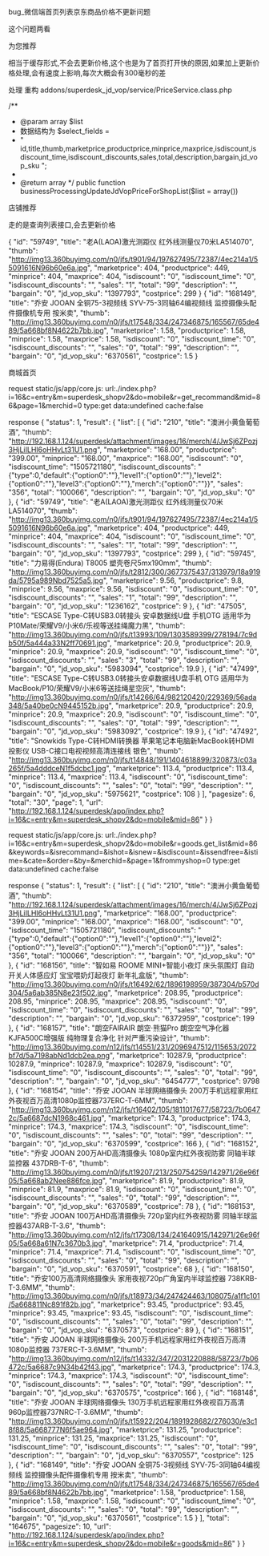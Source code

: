 
bug_微信端首页列表京东商品价格不更新问题

这个问题两看

为您推荐

相当于缓存形式,不会去更新价格,这个也是为了首页打开快的原因,如果加上更新价格处理,会有速度上影响,每次大概会有300毫秒的差

处理
重构 addons/superdesk_jd_vop/service/PriceService.class.php

/**
 * @param array $list
 * 数据结构为 $select_fields =
 * " id,title,thumb,marketprice,productprice,minprice,maxprice,isdiscount,isdiscount_time,isdiscount_discounts,sales,total,description,bargain,jd_vop_sku ";
 *
 * @return array
 */
public function businessProcessingUpdateJdVopPriceForShopList($list = array())


店铺推荐

走的是查询列表接口,会去更新价格



{
    "id": "59749", 
    "title": "老A(LAOA)激光测距仪 红外线测量仪70米LA514070", 
    "thumb": "http://img13.360buyimg.com/n0/jfs/t901/94/197627495/72387/4ec214a1/55091616N96b60e6a.jpg", 
    "marketprice": 404, 
    "productprice": 449, 
    "minprice": 404, 
    "maxprice": 404, 
    "isdiscount": "0", 
    "isdiscount_time": "0", 
    "isdiscount_discounts": "", 
    "sales": "1", 
    "total": "99", 
    "description": "", 
    "bargain": "0", 
    "jd_vop_sku": "1397793", 
    "costprice": 299
}
{
    "id": "168149", 
    "title": "乔安 JOOAN  全铜75-3视频线 SYV-75-3同轴64编视频线 监控摄像头配件摄像机专用 按米卖", 
    "thumb": "http://img13.360buyimg.com/n0/jfs/t17548/334/247346875/165567/65de489/5a668bf8N4622b7bb.jpg", 
    "marketprice": 1.58, 
    "productprice": 1.58, 
    "minprice": 1.58, 
    "maxprice": 1.58, 
    "isdiscount": "0", 
    "isdiscount_time": "0", 
    "isdiscount_discounts": "", 
    "sales": "0", 
    "total": "99", 
    "description": "", 
    "bargain": "0", 
    "jd_vop_sku": "6370561", 
    "costprice": 1.5
}

商城首页

request static/js/app/core.js:
url:./index.php?i=16&c=entry&m=superdesk_shopv2&do=mobile&r=get_recommand&mid=86&page=1&merchid=0
type:get
data:undefined
cache:false


response 
{
    "status": 1, 
    "result": {
        "list": [
            {
                "id": "210", 
                "title": "澳洲小黄鱼葡萄酒", 
                "thumb": "http://192.168.1.124/superdesk/attachment/images/16/merch/4/JwSj6ZPozj3HjLiILHl6oHHvLt31U1.png", 
                "marketprice": "168.00", 
                "productprice": "399.00", 
                "minprice": "168.00", 
                "maxprice": "168.00", 
                "isdiscount": "0", 
                "isdiscount_time": "1505721180", 
                "isdiscount_discounts": "{\"type\":0,\"default\":{\"option0\":\"\"},\"level1\":{\"option0\":\"\"},\"level2\":{\"option0\":\"\"},\"level3\":{\"option0\":\"\"},\"merch\":{\"option0\":\"\"}}", 
                "sales": "356", 
                "total": "100066", 
                "description": "", 
                "bargain": "0", 
                "jd_vop_sku": "0"
            }, 
            {
                "id": "59749", 
                "title": "老A(LAOA)激光测距仪 红外线测量仪70米LA514070", 
                "thumb": "http://img13.360buyimg.com/n0/jfs/t901/94/197627495/72387/4ec214a1/55091616N96b60e6a.jpg", 
                "marketprice": 404, 
                "productprice": 449, 
                "minprice": 404, 
                "maxprice": 404, 
                "isdiscount": "0", 
                "isdiscount_time": "0", 
                "isdiscount_discounts": "", 
                "sales": "1", 
                "total": "99", 
                "description": "", 
                "bargain": "0", 
                "jd_vop_sku": "1397793", 
                "costprice": 299
            }, 
            {
                "id": "59745", 
                "title": "力易得(Endura) T8005 塑壳卷尺5mx190mm", 
                "thumb": "http://img13.360buyimg.com/n0/jfs/t2812/300/3677375437/313979/18a919da/5795a989Nbd7525a5.jpg", 
                "marketprice": 9.56, 
                "productprice": 9.8, 
                "minprice": 9.56, 
                "maxprice": 9.56, 
                "isdiscount": "0", 
                "isdiscount_time": "0", 
                "isdiscount_discounts": "", 
                "sales": "1", 
                "total": "99", 
                "description": "", 
                "bargain": "0", 
                "jd_vop_sku": "1236162", 
                "costprice": 9
            }, 
            {
                "id": "47505", 
                "title": "ESCASE Type-C转USB3.0转接头 安卓数据线U盘 手机OTG 适用华为P10Mate/荣耀V9/小米6/乐视等送挂绳魔力黑", 
                "thumb": "http://img13.360buyimg.com/n0/jfs/t13993/109/1303589399/278194/7c9db50f/5a444a33N2ff70691.jpg", 
                "marketprice": 20.9, 
                "productprice": 20.9, 
                "minprice": 20.9, 
                "maxprice": 20.9, 
                "isdiscount": "0", 
                "isdiscount_time": "0", 
                "isdiscount_discounts": "", 
                "sales": "3", 
                "total": "99", 
                "description": "", 
                "bargain": "0", 
                "jd_vop_sku": "5983094", 
                "costprice": 19.9
            }, 
            {
                "id": "47499", 
                "title": "ESCASE Type-C转USB3.0转接头安卓数据线U盘手机 OTG 适用华为MacBook/P10/荣耀V9/小米6等送挂绳星空灰", 
                "thumb": "http://img13.360buyimg.com/n0/jfs/t14266/64/982120420/229369/56ada348/5a40be0cN9445152b.jpg", 
                "marketprice": 20.9, 
                "productprice": 20.9, 
                "minprice": 20.9, 
                "maxprice": 20.9, 
                "isdiscount": "0", 
                "isdiscount_time": "0", 
                "isdiscount_discounts": "", 
                "sales": "0", 
                "total": "99", 
                "description": "", 
                "bargain": "0", 
                "jd_vop_sku": "5983092", 
                "costprice": 19.9
            }, 
            {
                "id": "47492", 
                "title": "Snowkids Type-C转HDMI转换器 苹果笔记本电脑新MacBook转HDMI投影仪 USB-C接口电视视频高清连接线 银色", 
                "thumb": "http://img13.360buyimg.com/n0/jfs/t14848/191/1404618899/320873/c03a265f/5a4dddceN1f5dcbc1.jpg", 
                "marketprice": 113.4, 
                "productprice": 113.4, 
                "minprice": 113.4, 
                "maxprice": 113.4, 
                "isdiscount": "0", 
                "isdiscount_time": "0", 
                "isdiscount_discounts": "", 
                "sales": "0", 
                "total": "99", 
                "description": "", 
                "bargain": "0", 
                "jd_vop_sku": "5975621", 
                "costprice": 108
            }
        ], 
        "pagesize": 6, 
        "total": "30", 
        "page": 1, 
        "url": "http://192.168.1.124/superdesk/app/index.php?i=16&c=entry&m=superdesk_shopv2&do=mobile&mid=86"
    }
}



request static/js/app/core.js:
url:./index.php?i=16&c=entry&m=superdesk_shopv2&do=mobile&r=goods.get_list&mid=86&keywords=&isrecommand=&ishot=&isnew=&isdiscount=&issendfree=&istime=&cate=&order=&by=&merchid=&page=1&frommyshop=0
type:get
data:undefined
cache:false


response 
{
    "status": 1, 
    "result": {
        "list": [
            {
                "id": "210", 
                "title": "澳洲小黄鱼葡萄酒", 
                "thumb": "http://192.168.1.124/superdesk/attachment/images/16/merch/4/JwSj6ZPozj3HjLiILHl6oHHvLt31U1.png", 
                "marketprice": "168.00", 
                "productprice": "399.00", 
                "minprice": "168.00", 
                "maxprice": "168.00", 
                "isdiscount": "0", 
                "isdiscount_time": "1505721180", 
                "isdiscount_discounts": "{\"type\":0,\"default\":{\"option0\":\"\"},\"level1\":{\"option0\":\"\"},\"level2\":{\"option0\":\"\"},\"level3\":{\"option0\":\"\"},\"merch\":{\"option0\":\"\"}}", 
                "sales": "356", 
                "total": "100066", 
                "description": "", 
                "bargain": "0", 
                "jd_vop_sku": "0"
            }, 
            {
                "id": "168156", 
                "title": "智如易 ROOME MINI+智能小夜灯 床头氛围灯 自动开关人体感应灯 宝宝喂奶灯起夜灯 新年礼盒版", 
                "thumb": "http://img13.360buyimg.com/n0/jfs/t16492/62/1896198959/387304/b570d304/5a6ab385N8e23f502.jpg", 
                "marketprice": 208.95, 
                "productprice": 208.95, 
                "minprice": 208.95, 
                "maxprice": 208.95, 
                "isdiscount": "0", 
                "isdiscount_time": "0", 
                "isdiscount_discounts": "", 
                "sales": "0", 
                "total": "99", 
                "description": "", 
                "bargain": "0", 
                "jd_vop_sku": "6372959", 
                "costprice": 199
            }, 
            {
                "id": "168157", 
                "title": "朗空FAIRAIR 朗空·熊猫Pro 朗空空气净化器KJFA500C增强版  纯物理复合净化 针对严重污染设计", 
                "thumb": "http://img13.360buyimg.com/n12/jfs/t14551/231/2096947512/115653/2072bf7d/5a7198abNd1dcb2ea.png", 
                "marketprice": 10287.9, 
                "productprice": 10287.9, 
                "minprice": 10287.9, 
                "maxprice": 10287.9, 
                "isdiscount": "0", 
                "isdiscount_time": "0", 
                "isdiscount_discounts": "", 
                "sales": "0", 
                "total": "99", 
                "description": "", 
                "bargain": "0", 
                "jd_vop_sku": "6454777", 
                "costprice": 9798
            }, 
            {
                "id": "168154", 
                "title": "乔安 JOOAN 半球网络摄像头 200万手机远程家用红外夜视百万高清1080p监控器737ERC-T-6MM", 
                "thumb": "http://img13.360buyimg.com/n12/jfs/t16402/105/1811017677/58723/7b06472c/5a6687dcN1968c461.jpg", 
                "marketprice": 174.3, 
                "productprice": 174.3, 
                "minprice": 174.3, 
                "maxprice": 174.3, 
                "isdiscount": "0", 
                "isdiscount_time": "0", 
                "isdiscount_discounts": "", 
                "sales": "0", 
                "total": "99", 
                "description": "", 
                "bargain": "0", 
                "jd_vop_sku": "6370599", 
                "costprice": 166
            }, 
            {
                "id": "168152", 
                "title": "乔安 JOOAN 200万AHD高清摄像头 1080p室内红外夜视防雾 同轴半球监控器 437DRB-T-6", 
                "thumb": "http://img13.360buyimg.com/n0/jfs/t19207/213/250754259/142971/26e96f05/5a668ab2Nee886fce.jpg", 
                "marketprice": 81.9, 
                "productprice": 81.9, 
                "minprice": 81.9, 
                "maxprice": 81.9, 
                "isdiscount": "0", 
                "isdiscount_time": "0", 
                "isdiscount_discounts": "", 
                "sales": "0", 
                "total": "99", 
                "description": "", 
                "bargain": "0", 
                "jd_vop_sku": "6370589", 
                "costprice": 78
            }, 
            {
                "id": "168153", 
                "title": "乔安 JOOAN 100万AHD高清摄像头 720p室内红外夜视防雾 同轴半球监控器437ARB-T-3.6", 
                "thumb": "http://img13.360buyimg.com/n12/jfs/t17308/134/241640915/142971/26e96f05/5a668a61N7c3670b3.jpg", 
                "marketprice": 71.4, 
                "productprice": 71.4, 
                "minprice": 71.4, 
                "maxprice": 71.4, 
                "isdiscount": "0", 
                "isdiscount_time": "0", 
                "isdiscount_discounts": "", 
                "sales": "0", 
                "total": "99", 
                "description": "", 
                "bargain": "0", 
                "jd_vop_sku": "6370591", 
                "costprice": 68
            }, 
            {
                "id": "168150", 
                "title": "乔安100万高清网络摄像头 家用夜视720p广角室内半球监控器 738KRB-T-3.6MM", 
                "thumb": "http://img13.360buyimg.com/n0/jfs/t18973/34/247424463/108075/a1f1c101/5a668811Nc891f82b.jpg", 
                "marketprice": 93.45, 
                "productprice": 93.45, 
                "minprice": 93.45, 
                "maxprice": 93.45, 
                "isdiscount": "0", 
                "isdiscount_time": "0", 
                "isdiscount_discounts": "", 
                "sales": "0", 
                "total": "99", 
                "description": "", 
                "bargain": "0", 
                "jd_vop_sku": "6370573", 
                "costprice": 89
            }, 
            {
                "id": "168151", 
                "title": "乔安 JOOAN 半球网络摄像头 200万手机远程家用红外夜视百万高清1080p监控器 737ERC-T-3.6MM", 
                "thumb": "http://img13.360buyimg.com/n12/jfs/t14332/347/2031220888/58723/7b06472c/5a6687c9N34b42f43.jpg", 
                "marketprice": 174.3, 
                "productprice": 174.3, 
                "minprice": 174.3, 
                "maxprice": 174.3, 
                "isdiscount": "0", 
                "isdiscount_time": "0", 
                "isdiscount_discounts": "", 
                "sales": "0", 
                "total": "99", 
                "description": "", 
                "bargain": "0", 
                "jd_vop_sku": "6370575", 
                "costprice": 166
            }, 
            {
                "id": "168148", 
                "title": "乔安 JOOAN 半球网络摄像头 130万手机远程家用红外夜视百万高清960p监控器737NRC-T-3.6MM", 
                "thumb": "http://img13.360buyimg.com/n0/jfs/t15922/204/1891928682/276030/e3c18f88/5a668777N6f5ae964.jpg", 
                "marketprice": 131.25, 
                "productprice": 131.25, 
                "minprice": 131.25, 
                "maxprice": 131.25, 
                "isdiscount": "0", 
                "isdiscount_time": "0", 
                "isdiscount_discounts": "", 
                "sales": "0", 
                "total": "99", 
                "description": "", 
                "bargain": "0", 
                "jd_vop_sku": "6370557", 
                "costprice": 125
            }, 
            {
                "id": "168149", 
                "title": "乔安 JOOAN  全铜75-3视频线 SYV-75-3同轴64编视频线 监控摄像头配件摄像机专用 按米卖", 
                "thumb": "http://img13.360buyimg.com/n0/jfs/t17548/334/247346875/165567/65de489/5a668bf8N4622b7bb.jpg", 
                "marketprice": 1.58, 
                "productprice": 1.58, 
                "minprice": 1.58, 
                "maxprice": 1.58, 
                "isdiscount": "0", 
                "isdiscount_time": "0", 
                "isdiscount_discounts": "", 
                "sales": "0", 
                "total": "99", 
                "description": "", 
                "bargain": "0", 
                "jd_vop_sku": "6370561", 
                "costprice": 1.5
            }
        ], 
        "total": "164675", 
        "pagesize": 10, 
        "url": "http://192.168.1.124/superdesk/app/index.php?i=16&c=entry&m=superdesk_shopv2&do=mobile&r=goods&mid=86"
    }
}